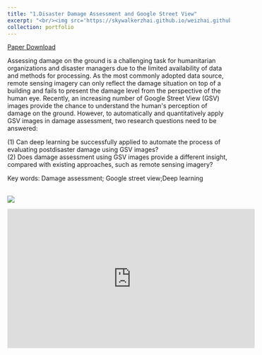 ```yaml
---
title: "1.Disaster Damage Assessment and Google Street View"
excerpt: "<br/><img src='https://skywalkerzhai.github.io/weizhai.github.io/images/damag_GSV.jpg'>"
collection: portfolio
---
```

[Paper Download](https://doi.org/10.1016/j.apgeog.2020.102252)

Assessing damage on the ground is a challenging task for humanitarian organizations and disaster managers due to the limited availability of data and methods for processing. As the most commonly adopted data source, remote sensing imagery can only reflect the damage situation on top of a building and fails to present the damage level from the perspective of the human eye. Recently, an increasing number of Google Street View (GSV) images provide the chance to understand the human's perception of damage on the ground. However, to automatically and quantitatively apply GSV images in damage assessment, two research questions need to be answered: 

(1) Can deep learning be successfully applied to automate the process of evaluating postdisaster damage using GSV images?  \
(2) Does damage assessment using GSV images provide a different insight, compared with existing approaches, such as remote sensing imagery?

Key words: Damage assessment; Google street view;Deep learning

<br/><img src='https://skywalkerzhai.github.io/weizhai.github.io/images/DL_damage.jpg'>

<iframe width="560" height="315" src="https://www.youtube-nocookie.com/embed/nGs48HGnRN4" frameborder="0" allow="accelerometer; autoplay; encrypted-media; gyroscope; picture-in-picture" allowfullscreen></iframe>
